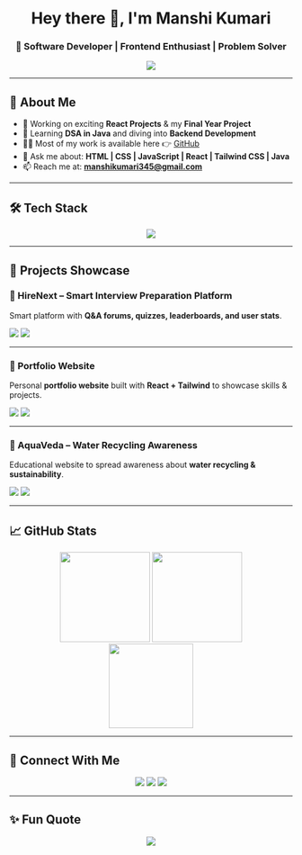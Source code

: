 <h1 align="center">Hey there 👋, I'm Manshi Kumari</h1>
<h3 align="center">🚀 Software Developer | Frontend Enthusiast | Problem Solver</h3>

<p align="center"> <img src="https://readme-typing-svg.herokuapp.com?font=Fira+Code&size=25&color=FF5733&center=true&vCenter=true&width=600&lines=🚀+Frontend+Developer;✨+Always+Learning" /> </p>


---

## 🌟 About Me  

- 🔭 Working on exciting **React Projects** & my **Final Year Project**  
- 🌱 Learning **DSA in Java** and diving into **Backend Development**  
- 👩‍💻 Most of my work is available here 👉 [GitHub](https://github.com/manshikumari67)  
- 💬 Ask me about: **HTML | CSS | JavaScript | React | Tailwind CSS | Java**  
- 📫 Reach me at: **manshikumari345@gmail.com**  

---

## 🛠️ Tech Stack  

<div align="center">
  <img src="https://skillicons.dev/icons?i=html,css,js,react,tailwind,java,git,github,vscode" />
</div>

---

## 🚀 Projects Showcase  

### 🔹 HireNext – Smart Interview Preparation Platform  
Smart platform with **Q&A forums, quizzes, leaderboards, and user stats**.  
<p>
  <a href="https://github.com/manshikumari67/HireNext"><img src="https://img.shields.io/badge/GitHub-100000?style=for-the-badge&logo=github&logoColor=white" /></a>
  <a href="https://your-live-demo-link.com"><img src="https://img.shields.io/badge/Live_Demo-28a745?style=for-the-badge&logo=vercel&logoColor=white" /></a>
</p>

---

### 🔹 Portfolio Website  
Personal **portfolio website** built with **React + Tailwind** to showcase skills & projects.  
<p>
  <a href="https://github.com/manshikumari67/Portfolio"><img src="https://img.shields.io/badge/GitHub-100000?style=for-the-badge&logo=github&logoColor=white" /></a>
  <a href="https://your-portfolio-link.com"><img src="https://img.shields.io/badge/Live_Demo-28a745?style=for-the-badge&logo=vercel&logoColor=white" /></a>
</p>

---

### 🔹 AquaVeda – Water Recycling Awareness  
Educational website to spread awareness about **water recycling & sustainability**.  
<p>
  <a href="https://github.com/manshikumari67/AquaVeda"><img src="https://img.shields.io/badge/GitHub-100000?style=for-the-badge&logo=github&logoColor=white" /></a>
  <a href="https://your-aquaveda-link.com"><img src="https://img.shields.io/badge/Live_Demo-28a745?style=for-the-badge&logo=vercel&logoColor=white" /></a>
</p>

---

## 📈 GitHub Stats  

<div align="center">
  <img src="https://github-readme-stats.vercel.app/api?username=manshikumari67&show_icons=true&theme=radical&hide_border=true" height="160" />
  <img src="https://github-readme-streak-stats.herokuapp.com/?user=manshikumari67&theme=radical&hide_border=true" height="160" />
</div>

<div align="center">
  <img src="https://github-readme-stats.vercel.app/api/top-langs/?username=manshikumari67&layout=compact&theme=radical&hide_border=true" height="150" />
</div>

---

## 🔗 Connect With Me  

<p align="center">
  <a href="mailto:manshikumari345@gmail.com"><img src="https://img.shields.io/badge/Gmail-D14836?style=for-the-badge&logo=gmail&logoColor=white" /></a>
  <a href="https://linkedin.com/in/your-linkedin-profile"><img src="https://img.shields.io/badge/LinkedIn-0077B5?style=for-the-badge&logo=linkedin&logoColor=white" /></a>
  <a href="https://github.com/manshikumari67"><img src="https://img.shields.io/badge/GitHub-100000?style=for-the-badge&logo=github&logoColor=white" /></a>
</p>

---

## ✨ Fun Quote  

<p align="center">
  <img src="https://quotes-github-readme.vercel.app/api?type=horizontal&theme=radical" />
</p>



